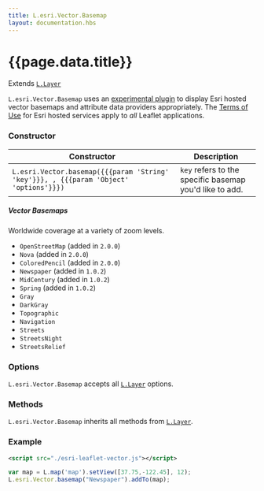 ```yaml
---
title: L.esri.Vector.Basemap
layout: documentation.hbs
---
```


# {{page.data.title}}

Extends [`L.Layer`](http://leafletjs.com/reference-{{siteData.latest_leaflet}}.html#layer)

`L.esri.Vector.Basemap` uses an [experimental plugin](https://github.com/Esri/esri-leaflet-vector) to display Esri hosted vector basemaps and attribute data providers appropriately. The [Terms of Use](https://github.com/esri/esri-leaflet#terms) for Esri hosted services apply to *all* Leaflet applications.

### Constructor

<table>
    <thead>
        <tr>
            <th>Constructor</th>
            <th>Description</th>
        </tr>
    </thead>
    <tbody>
        <tr>
            <td><code class="nobr">L.esri.Vector.basemap({{{param 'String' 'key'}}}, , {{{param 'Object' 'options'}}})</code></td>
            <td><code>key</code> refers to the specific basemap you'd like to add.
        </tr>
    </tbody>
</table>


##### Vector Basemaps

Worldwide coverage at a variety of zoom levels.

* `OpenStreetMap` (added in `2.0.0`)
* `Nova` (added in `2.0.0`)
* `ColoredPencil` (added in `2.0.0`)
* `Newspaper` (added in `1.0.2`)
* `MidCentury` (added in `1.0.2`)
* `Spring` (added in `1.0.2`)
* `Gray`
* `DarkGray`
* `Topographic`
* `Navigation`
* `Streets`
* `StreetsNight`
* `StreetsRelief`

### Options

`L.esri.Vector.Basemap` accepts all [`L.Layer`](http://leafletjs.com/reference-1.0.0.html#layer) options.


### Methods

`L.esri.Vector.Basemap` inherits all methods from [`L.Layer`](http://leafletjs.com/reference-1.0.0.html#layer).

### Example
```xml
<script src="./esri-leaflet-vector.js"></script>
```

```js
var map = L.map('map').setView([37.75,-122.45], 12);
L.esri.Vector.basemap("Newspaper").addTo(map);
```
